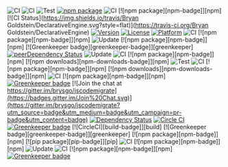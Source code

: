 ![CI](https://github.com/brysgo/angular-monoquery/workflows/CI/badge.svg) ![CI](https://github.com/brysgo/apollo-link-gun/workflows/CI/badge.svg) ![Test](https://github.com/brysgo/babel-plugin-inline-dotenv/workflows/Test/badge.svg) [![npm package](https://nodei.co/npm/babel-plugin-inline-dotenv.png?downloads=true&downloadRank=true&stars=true)](https://nodei.co/npm/babel-plugin-inline-dotenv/) ![CI](https://github.com/brysgo/declarative-engine-js/workflows/CI/badge.svg) [![npm package][npm-badge]][npm] [![CI Status](https://img.shields.io/travis/Bryan Goldstein/DeclarativeEngine.svg?style=flat)](https://travis-ci.org/Bryan Goldstein/DeclarativeEngine) [![Version](https://img.shields.io/cocoapods/v/DeclarativeEngine.svg?style=flat)](https://cocoapods.org/pods/DeclarativeEngine) [![License](https://img.shields.io/cocoapods/l/DeclarativeEngine.svg?style=flat)](https://cocoapods.org/pods/DeclarativeEngine) [![Platform](https://img.shields.io/cocoapods/p/DeclarativeEngine.svg?style=flat)](https://cocoapods.org/pods/DeclarativeEngine) ![CI](https://github.com/brysgo/digital-neuro-evo/workflows/CI/badge.svg) [![npm package][npm-badge]][npm] ![Update](https://github.com/brysgo/digital-neuro-evo/workflows/Update/badge.svg) [![npm package][npm-badge]][npm] [![Greenkeeper badge][greenkeeper-badge]][greenkeeper] [![peerDependency Status](https://david-dm.org/brysgo/graphql-bookshelf/peer-status.svg)](https://david-dm.org/brysgo/graphql-bookshelf#info=peerDependencies) ![Update](https://github.com/brysgo/graphql-gateway/workflows/Update/badge.svg) ![CI](https://github.com/brysgo/graphql-gateway/workflows/CI/badge.svg) [![npm package][npm-badge]][npm] [![npm downloads][npm-downloads-badge]][npm] ![Test](https://github.com/brysgo/graphql-gun/workflows/Test/badge.svg) ![CI](https://github.com/brysgo/graphql-mask/workflows/CI/badge.svg) [![npm package][npm-badge]][npm] [![npm downloads][npm-downloads-badge]][npm] ![CI](https://github.com/brysgo/graphql-path/workflows/CI/badge.svg) [![npm package][npm-badge]][npm] [![Greenkeeper badge](https://badges.greenkeeper.io/brysgo/jscodemigrate.svg)](https://greenkeeper.io/) [![Join the chat at https://gitter.im/brysgo/jscodemigrate](https://badges.gitter.im/Join%20Chat.svg)](https://gitter.im/brysgo/jscodemigrate?utm_source=badge&utm_medium=badge&utm_campaign=pr-badge&utm_content=badge) [![Dependency Status](https://david-dm.org/brysgo/jscodemigrate.svg)](https://david-dm.org/brysgo/jscodemigrate) [![Circle CI](https://circleci.com/gh/brysgo/jscodemigrate.svg?style=svg)](https://circleci.com/gh/brysgo/jscodemigrate) [![Greenkeeper badge](https://badges.greenkeeper.io/brysgo/json-fs-db.svg)](https://greenkeeper.io/) [![CircleCI][build-badge]][build] [![Greenkeeper badge][greenkeeper-badge]][greenkeeper] [![npm package][npm-badge]][npm] [![pip package][pip-badge]][pip] ![CI](https://github.com/brysgo/merge-resolver/workflows/CI/badge.svg) [![npm package][npm-badge]][npm] ![Update](https://github.com/brysgo/merge-resolver/workflows/Update/badge.svg) ![CI](https://github.com/brysgo/monoquery/workflows/CI/badge.svg) [![npm package][npm-badge]][npm] [![Greenkeeper badge](https://badges.greenkeeper.io/brysgo/monoquery-workspace.svg)](https://greenkeeper.io/)
